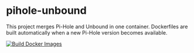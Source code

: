 # pihole-unbound

This project merges Pi-Hole and Unbound in one container. Dockerfiles are built automatically when a new Pi-Hole version becomes available.

[![Build Docker Images](https://github.com/traktuner/pihole-unbound/actions/workflows/build-push.yml/badge.svg)](https://github.com/traktuner/pihole-unbound/actions/workflows/build-push.yml)